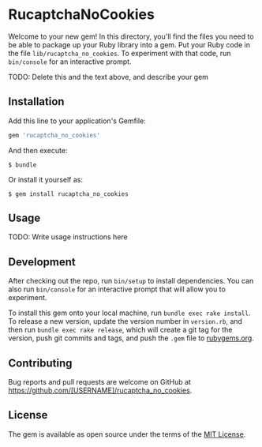 # RucaptchaNoCookies

Welcome to your new gem! In this directory, you'll find the files you need to be able to package up your Ruby library into a gem. Put your Ruby code in the file `lib/rucaptcha_no_cookies`. To experiment with that code, run `bin/console` for an interactive prompt.

TODO: Delete this and the text above, and describe your gem

## Installation

Add this line to your application's Gemfile:

```ruby
gem 'rucaptcha_no_cookies'
```

And then execute:

    $ bundle

Or install it yourself as:

    $ gem install rucaptcha_no_cookies

## Usage

TODO: Write usage instructions here

## Development

After checking out the repo, run `bin/setup` to install dependencies. You can also run `bin/console` for an interactive prompt that will allow you to experiment.

To install this gem onto your local machine, run `bundle exec rake install`. To release a new version, update the version number in `version.rb`, and then run `bundle exec rake release`, which will create a git tag for the version, push git commits and tags, and push the `.gem` file to [rubygems.org](https://rubygems.org).

## Contributing

Bug reports and pull requests are welcome on GitHub at https://github.com/[USERNAME]/rucaptcha_no_cookies.

## License

The gem is available as open source under the terms of the [MIT License](https://opensource.org/licenses/MIT).
